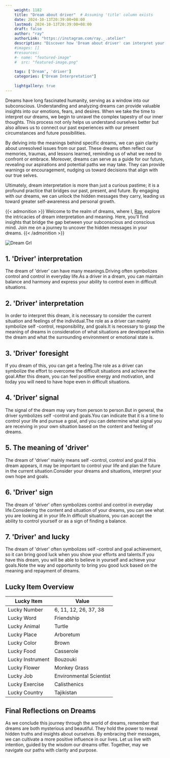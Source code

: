 ```yaml
---
    weight: 1182
    title: "Dream about driver"  # Assuming 'title' column exists
    date: 2024-10-13T20:39:00+08:00
    lastmod: 2024-10-13T20:39:00+08:00
    draft: false
    author: "ray"
    authorLink: "https://instagram.com/ray._.atelier"
    description: "Discover how 'Dream about driver' can interpret your future and uncover its significant meanings in your life."
    #images: []
    #resources:
    #- name: "featured-image"
    #  src: "featured-image.png"
    
    tags: ['Dream', 'driver']
    categories: ["Dream Interpretation"]
    
    lightgallery: true
---
```

    
Dreams have long fascinated humanity, serving as a window into our subconscious. Understanding and analyzing dreams can provide valuable insights into our emotions, fears, and desires. When we take the time to interpret our dreams, we begin to unravel the complex tapestry of our inner thoughts. This process not only helps us understand ourselves better but also allows us to connect our past experiences with our present circumstances and future possibilities.

By delving into the meanings behind specific dreams, we can gain clarity about unresolved issues from our past. These dreams often reflect our memories, traumas, and lessons learned, reminding us of what we need to confront or embrace. Moreover, dreams can serve as a guide for our future, revealing our aspirations and potential paths we may take. They can provide warnings or encouragement, nudging us toward decisions that align with our true selves.

Ultimately, dream interpretation is more than just a curious pastime; it is a profound practice that bridges our past, present, and future. By engaging with our dreams, we can unlock the hidden messages they carry, leading us toward greater self-awareness and personal growth.

{{< admonition >}}
Welcome to the realm of dreams, where I, [Ray](https://instagram.com/ray._.atelier), explore the intricacies of dream interpretation and meaning. Here, you’ll find insights that bridge the gap between your subconscious and conscious mind. Join me on a journey to uncover the hidden messages in your dreams.
{{< /admonition >}}

![Dream Grl](https://cdn.pixabay.com/photo/2017/11/02/03/35/gothic-2910057_1280.jpg "Dream Grl")

## 1. 'Driver' interpretation
The dream of 'driver' can have many meanings.Driving often symbolizes control and control in everyday life.As a driver in a dream, you can maintain balance and harmony and express your ability to control even in difficult situations.

## 2. 'Driver' interpretation
In order to interpret this dream, it is necessary to consider the current situation and feelings of the individual.The role as a driver can mainly symbolize self -control, responsibility, and goals.It is necessary to grasp the meaning of dreams in consideration of what situations are developed within the dream and what the surrounding environment or emotional state is.

## 3. 'Driver' foresight
If you dream of this, you can get a feeling.The role as a driver can symbolize the effort to overcome the difficult situations and achieve the goal.After this dream, you can feel positive energy and motivation, and today you will need to have hope even in difficult situations.

## 4. 'Driver' signal
The signal of the dream may vary from person to person.But in general, the driver symbolizes self -control and goals.You can indicate that it is a time to control your life and pursue a goal, and you can determine what signal you are receiving in your own situation based on the content and feeling of dreams.

## 5. The meaning of 'driver'
The dream of 'driver' mainly means self -control, control and goal.If this dream appears, it may be important to control your life and plan the future in the current situation.Consider your dreams and situations, interpret your own hope and goals.

## 6. 'Driver' sign
The dream of 'driver' often symbolizes control and control in everyday life.Considering the content and situation of your dreams, you can see what you are looking at in your life.In difficult situations, you can accept the ability to control yourself or as a sign of finding a balance.

## 7. 'Driver' and lucky
The dream of 'driver' often symbolizes self -control and goal achievement, so it can bring good luck when you show your efforts and talents.If you have this dream, you will be able to believe in yourself and achieve your goals.Note the way and opportunity to bring you good luck based on the meaning and repayment of dreams.

## Lucky Item Overview
| Lucky Item          | Value              |
|---------------|--------------------|
| Lucky Number        | 6, 11, 12, 26, 37, 38  |
| Lucky Word          | Friendship |
| Lucky Animal        | Turtle |
| Lucky Place         | Arboretum     |
| Lucky Color         | Brown     |
| Lucky Food          | Casserole      |
| Lucky Instrument    | Bouzouki |
| Lucky Flower        | Monkey Grass    |
| Lucky Job           | Environmental Scientist       |
| Lucky Exercise      | Calisthenics  |
| Lucky Country       | Tajikistan    |


##  Final Reflections on Dreams

As we conclude this journey through the world of dreams, remember that dreams are both mysterious and beautiful. They hold the power to reveal hidden truths and insights about ourselves. By embracing their messages, we can cultivate a more positive influence in our lives. Let us live with intention, guided by the wisdom our dreams offer. Together, may we navigate our paths with clarity and purpose.
